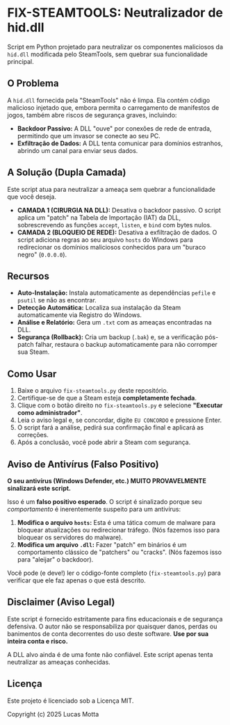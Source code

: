 # FIX-STEAMTOOLS: Neutralizador de hid.dll

Script em Python projetado para neutralizar os componentes maliciosos da `hid.dll` modificada pelo SteamTools, sem quebrar sua funcionalidade principal.

## O Problema

A `hid.dll` fornecida pela "SteamTools" não é limpa. Ela contém código malicioso injetado que, embora permita o carregamento de manifestos de jogos, também abre riscos de segurança graves, incluindo:

* **Backdoor Passivo:** A DLL "ouve" por conexões de rede de entrada, permitindo que um invasor se conecte ao seu PC.
* **Exfiltração de Dados:** A DLL tenta comunicar para domínios estranhos, abrindo um canal para enviar seus dados.

## A Solução (Dupla Camada)

Este script atua para neutralizar a ameaça sem quebrar a funcionalidade que você deseja.

* **CAMADA 1 (CIRURGIA NA DLL):** Desativa o backdoor passivo. O script aplica um "patch" na Tabela de Importação (IAT) da DLL, sobrescrevendo as funções `accept`, `listen`, e `bind` com bytes nulos.
* **CAMADA 2 (BLOQUEIO DE REDE):** Desativa a exfiltração de dados. O script adiciona regras ao seu arquivo `hosts` do Windows para redirecionar os domínios maliciosos conhecidos para um "buraco negro" (`0.0.0.0`).

## Recursos

* **Auto-Instalação:** Instala automaticamente as dependências `pefile` e `psutil` se não as encontrar.
* **Detecção Automática:** Localiza sua instalação da Steam automaticamente via Registro do Windows.
* **Análise e Relatório:** Gera um `.txt` com as ameaças encontradas na DLL.
* **Segurança (Rollback):** Cria um backup (`.bak`) e, se a verificação pós-patch falhar, restaura o backup automaticamente para não corromper sua Steam.

## Como Usar

1.  Baixe o arquivo `fix-steamtools.py` deste repositório.
2.  Certifique-se de que a Steam esteja **completamente fechada**.
3.  Clique com o botão direito no `fix-steamtools.py` e selecione **"Executar como administrador"**.
4.  Leia o aviso legal e, se concordar, digite `EU CONCORDO` e pressione Enter.
5.  O script fará a análise, pedirá sua confirmação final e aplicará as correções.
6.  Após a conclusão, você pode abrir a Steam com segurança.


## Aviso de Antivírus (Falso Positivo)

**O seu antivírus (Windows Defender, etc.) MUITO PROVAVELMENTE sinalizará este script.**

Isso é um **falso positivo esperado**. O script é sinalizado porque seu *comportamento* é inerentemente suspeito para um antivírus:

1.  **Modifica o arquivo `hosts`:** Esta é uma tática comum de malware para bloquear atualizações ou redirecionar tráfego. (Nós fazemos isso para bloquear os servidores do malware).
2.  **Modifica um arquivo `.dll`:** Fazer "patch" em binários é um comportamento clássico de "patchers" ou "cracks". (Nós fazemos isso para "aleijar" o backdoor).

Você pode (e deve!) ler o código-fonte completo (`fix-steamtools.py`) para verificar que ele faz apenas o que está descrito.

## Disclaimer (Aviso Legal)

Este script é fornecido estritamente para fins educacionais e de segurança defensiva. O autor não se responsabiliza por quaisquer danos, perdas ou banimentos de conta decorrentes do uso deste software. **Use por sua inteira conta e risco.**

A DLL alvo ainda é de uma fonte não confiável. Este script apenas tenta neutralizar as ameaças conhecidas.

## Licença

Este projeto é licenciado sob a Licença MIT. 

Copyright (c) 2025 Lucas Motta